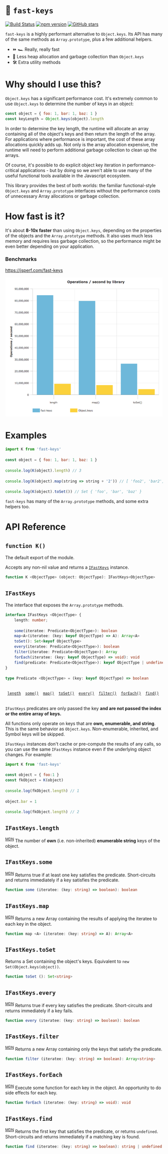 # 🔑 `fast-keys`

[![Build Status](https://travis-ci.org/b-gran/fast-keys.svg?branch=master)](https://travis-ci.org/b-gran/fast-keys) [![npm version](https://badge.fury.io/js/fast-keys.svg)](https://badge.fury.io/js/fast-keys) [![GitHub stars](https://img.shields.io/github/stars/b-gran/fast-keys.svg?style=social&label=Stars)](https://github.com/b-gran/fast-keys)

`fast-keys` is a highly performant alternative to `Object.keys`.
Its API has many of the same methods as `Array.prototype`, plus a few additional helpers.

* ⏩ 🏎 Really, really fast
* 🧠 Less heap allocation and garbage collection than `Object.keys`
* 🛠️ Extra utility methods

# Why should I use this?

`Object.keys` has a significant performance cost. It's extremely common to use `Object.keys` to determine the number of keys in an object:
```javascript
const object = { foo: 1, bar: 1, baz: 1 }
const keyLength = Object.keys(object).length
```

In order to determine the key length, the runtime will allocate an array containing all of the object's keys and then return the length of the array.
For applications where performance is important, the cost of these array allocations quickly adds up.
Not only is the array allocation expensive, the runtime will need to perform additional garbage collection to clean up the arrays.

Of course, it's possible to do explicit object key iteration in performance-critical applications - but by doing so we aren't able to use many of the useful functional tools available in the Javascript ecosystem.

This library provides the best of both worlds: the familiar functional-style `Object.keys` and `Array.prototype` interfaces without the performance costs of unnecessary Array allocations or garbage collection.

# How fast is it?

It's about **8-10x faster** than using `Object.keys`, depending on the properties of the objects and the `Array.prototype` methods.
It also uses much less memory and requires less garbage collection, so the performance might be even better depending on your application.

### Benchmarks
https://jsperf.com/fast-keys

![Performance](assets/performance.png)

# Examples

```javascript
import K from 'fast-keys'

const object = { foo: 1, bar: 1, baz: 1 }

console.log(K(object).length) // 3

console.log(K(object).map(string => string + '2')) // [ 'foo2', 'bar2', 'baz2' ]

console.log(K(object).toSet()) // Set { 'foo', 'bar', 'baz' }
```

`fast-keys` has many of the `Array.prototype` methods, and some extra helpers too.

# API Reference

## `function K()`
The default export of the module.

Accepts any non-nil value and returns a [`IFastKeys`](#ifastkeys) instance.

```typescript
function K <ObjectType> (object: ObjectType): IFastKeys<ObjectType>
```

## `IFastKeys`
The interface that exposes the `Array.prototype` methods.

```typescript
interface IFastKeys <ObjectType> {
    length: number;

    some(iteratee: Predicate<ObjectType>): boolean
    map<A>(iteratee: (key: keyof ObjectType) => A): Array<A>
    toSet(): Set<keyof ObjectType>
    every(iteratee: Predicate<ObjectType>): boolean
    filter(iteratee: Predicate<ObjectType>): Array
    forEach(iteratee: (key: keyof ObjectType) => void): void
    find(predicate: Predicate<ObjectType>): keyof ObjectType | undefined
}

type Predicate <ObjectType> = (key: keyof ObjectType) => boolean
```

<table>
<thead>
<td>

[`length`](#ifastkeyslength)

</td>
<td>

[`some()`](#ifastkeyssome)

</td>
<td>

[`map()`](#ifastkeysmap)

</td>
<td>

[`toSet()`](#ifastkeystoset)

</td>
<td>

[`every()`](#ifastkeysevery)

</td>
<td>

[`filter()`](#ifastkeysfilter)

</td>
<td>

[`forEach()`](#ifastkeysforeach)

</td>
<td>

[`find()`](#ifastkeysfind)

</td>
</thead>
</table>

`IFastKeys` predicates are only passed the key **and are not passed the index or the entire array of keys.**

All functions only operate on keys that are **own, enumerable, and string**. This is the same behavior as `Object.keys`.
Non-enumerable, inherited, and Symbol keys will be skipped.

`IFastKeys` instances don't cache or pre-compute the results of any calls, so you can use the same `IFastKeys` instance even if the underlying object changes.
For example:
```javascript
import K from 'fast-keys'

const object = { foo:1 }
const fkObject = K(object)

console.log(fkObject.length) // 1

object.bar = 1

console.log(fkObject.length) // 2
```

## `IFastKeys.length`
<sup><a href="https://developer.mozilla.org/en-US/docs/Web/JavaScript/Reference/Global_Objects/Array/length">MDN</a></sup>
The number of **own** (i.e. non-inherited) **enumerable string** keys of the object.

## `IFastKeys.some`
<sup><a href="https://developer.mozilla.org/en-US/docs/Web/JavaScript/Reference/Global_Objects/Array/some">MDN</a></sup>
Returns true if at least one key satisfies the predicate.
Short-circuits and returns immediately if a key satisfies the predicate.

```typescript
function some (iteratee: (key: string) => boolean): boolean
```

## `IFastKeys.map`
<sup><a href="https://developer.mozilla.org/en-US/docs/Web/JavaScript/Reference/Global_Objects/Array/map">MDN</a></sup>
Returns a new Array containing the results of applying the iteratee to each key in the object.

```typescript
function map <A> (iteratee: (key: string) => A): Array<A>
```

## `IFastKeys.toSet`
Returns a Set containing the object's keys. Equivalent to `new Set(Object.keys(object))`.

```typescript
function toSet (): Set<string>
```

## `IFastKeys.every`
<sup><a href="https://developer.mozilla.org/en-US/docs/Web/JavaScript/Reference/Global_Objects/Array/every">MDN</a></sup>
Returns true if every key satisfies the predicate.
Short-circuits and returns immediately if a key fails.

```typescript
function every (iteratee: (key: string) => boolean): boolean
```

## `IFastKeys.filter`
<sup><a href="https://developer.mozilla.org/en-US/docs/Web/JavaScript/Reference/Global_Objects/Array/filter">MDN</a></sup>
Returns a new Array containing only the keys that satisfy the predicate.

```typescript
function filter (iteratee: (key: string) => boolean): Array<string>
```

## `IFastKeys.forEach`
<sup><a href="https://developer.mozilla.org/en-US/docs/Web/JavaScript/Reference/Global_Objects/Array/forEach">MDN</a></sup>
Execute some function for each key in the object. An opportunity to do side effects for each key.

```typescript
function forEach (iteratee: (key: string) => void): void
```

## `IFastKeys.find`
<sup><a href="https://developer.mozilla.org/en-US/docs/Web/JavaScript/Reference/Global_Objects/Array/find">MDN</a></sup>
Returns the first key that satisfies the predicate, or returns `undefined`.
Short-circuits and returns immediately if a matching key is found.

```typescript
function find (iteratee: (key: string) => boolean): string | undefined
```
